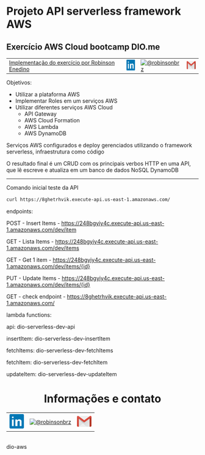 # Projeto API serverless framework AWS 

## Exercício AWS Cloud bootcamp DIO.me
  <div align="center">
    <table>
      </tr>
            <td>
                <a  href="https://www.linkedin.com/in/robinsonbrz/">
                Implementação do exercício por Robinson Enedino
            </td>
        <td>
            <a  href="https://www.linkedin.com/in/robinsonbrz/">
            <img src="https://raw.githubusercontent.com/robinsonbrz/robinsonbrz/main/static/img/linkedin.png" width="30" height="30">
        </td>
        <td>
            <a  href="https://www.linkedin.com/in/robinsonbrz/">
            <img  src="https://avatars.githubusercontent.com/u/18150643?s=96&amp;v=4" alt="@robinsonbrz" width="30" height="30">
        </td>
        <td>
            <a href="mailto:robinsonbrz@gmail.com">
            <img src="https://raw.githubusercontent.com/robinsonbrz/robinsonbrz/main/static/img/gmail.png" width="30" height="30" ></a>
        </td>
      </tr>
    </table>
  </div>

Objetivos:
- Utilizar a plataforma AWS
- Implementar Roles em um serviços AWS
- Utilizar diferentes serviços AWS Cloud
    - API Gateway
    - AWS Cloud Formation
    - AWS Lambda
    - AWS DynamoDB

Serviços AWS configurados e deploy gerenciados utilizando o framework serverless, infraestrutura como código

O resultado final é um CRUD com os principais verbos HTTP en uma API, que lê escreve e atualiza em um banco de dados NoSQL DynamoDB

___

Comando inicial teste da API
```bash
curl https://8ghetrhvik.execute-api.us-east-1.amazonaws.com/
```
endpoints:

  POST - Insert Items   - https://248bgyiy4c.execute-api.us-east-1.amazonaws.com/dev/item

  GET  - Lista Items   - https://248bgyiy4c.execute-api.us-east-1.amazonaws.com/dev/items

  GET  - Get 1 item     - https://248bgyiy4c.execute-api.us-east-1.amazonaws.com/dev/items/{id}

  PUT  - Update Items   - https://248bgyiy4c.execute-api.us-east-1.amazonaws.com/dev/items/{id}

  GET  - check endpoint - https://8ghetrhvik.execute-api.us-east-1.amazonaws.com/

lambda functions:

  api: dio-serverless-dev-api

  insertItem: dio-serverless-dev-insertItem

  fetchItems: dio-serverless-dev-fetchItems

  fetchItem: dio-serverless-dev-fetchItem

  updateItem: dio-serverless-dev-updateItem

 <h1 align="center"> Informações e contato </h1> 
  <div align="center">
    <table>
        </tr>
            <td>
                <a  href="https://www.linkedin.com/in/robinsonbrz/">
                <img src="https://raw.githubusercontent.com/robinsonbrz/robinsonbrz/main/static/img/linkedin.png" width="40" height="40">
            </td>
            <td>
                <a  href="https://www.linkedin.com/in/robinsonbrz/">
                <img  src="https://avatars.githubusercontent.com/u/18150643?s=96&amp;v=4" alt="@robinsonbrz" width="40" height="40">
            </td>
            <td>
                <a href="mailto:robinsonbrz@gmail.com">
                <img src="https://raw.githubusercontent.com/robinsonbrz/robinsonbrz/main/static/img/gmail.png" width="40" height="40" ></a>
            </td>
        </tr>
    </table> 
  </div>
  <br>
    dio-aws
</div>